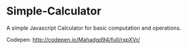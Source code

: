 # Simple-Calculator
A simple Javascript Calculator for basic computation and operations.

Codepen: http://codepen.io/Mahadgd94/full/rxpXVr/
